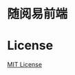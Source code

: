 # 随阅易前端

# License
[MIT License](https://github.com/easyreading-client/easyreading/blob/master/LICENSE)
